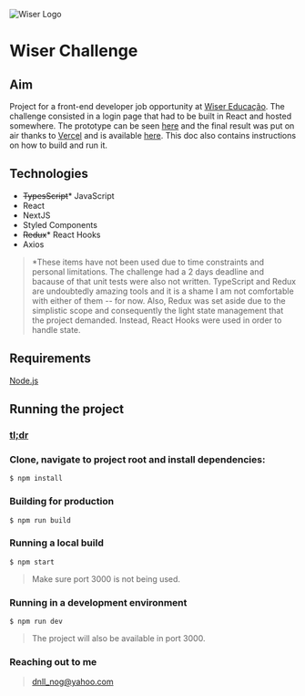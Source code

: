 ![Wiser Logo](https://media-exp1.licdn.com/dms/image/C560BAQGEXp_BWe2Q-A/company-logo_200_200/0/1585938191467?e=2159024400&v=beta&t=Oj_5MoTZiiaBpjH3RKazxUx3hE0C3CEe7-Myl2sizaU)
# Wiser Challenge
## Aim
Project for a front-end developer job opportunity at [Wiser Educação](https://wisereducacao.com/). The challenge consisted in a login page that had to be built in React and hosted somewhere. The prototype can be seen [here](https://www.figma.com/file/zC98pMR61WhKX5joTKTMr6/Teste-Wiser?node-id=3%3A4) and the final result was put on air thanks to [Vercel](https://vercel.com/) and is available [here](https://wiser-challenge-psi.vercel.app/). This doc also contains instructions on how to build and run it.
## Technologies
* <s>TypesScript</s>* JavaScript
* React
* NextJS
* Styled Components
* <s>Redux</s>* React Hooks
* Axios

> *These items have not been used due to time constraints and personal limitations. The challenge had a 2 days deadline and bacause of that unit tests were also not written. TypeScript and Redux are undoubtedly amazing tools and it is a shame I am not comfortable with either of them -- for now. Also, Redux was set aside due to the simplistic scope and consequently the light state management that the project demanded. Instead, React Hooks were used in order to handle state.
## Requirements
[Node.js](https://nodejs.org/en/)
## Running the project
### [tl;dr](https://wiser-challenge-psi.vercel.app/)
### Clone, navigate to project root and install dependencies:
```$ npm install```
### Building for production
```$ npm run build```
### Running a local build
```$ npm start```


> Make sure port 3000 is not being used.
### Running in a development environment
```$ npm run dev```

> The project will also be available in port 3000.
### Reaching out to me
> dnll_nog@yahoo.com
